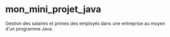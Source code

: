 # mon_mini_projet_java
Gestion des salaires et primes  des  employés dans une entreprise au moyen d'un programme Java.
